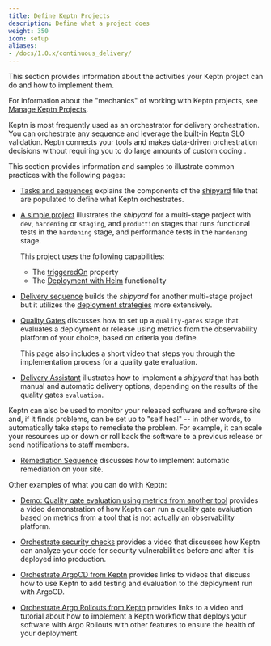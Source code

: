 ```yaml
---
title: Define Keptn Projects
description: Define what a project does
weight: 350
icon: setup
aliases:
- /docs/1.0.x/continuous_delivery/
---
```


This section provides information about the activities your Keptn project can do
and how to implement them.

For information about the "mechanics" of working with Keptn projects,
see [Manage Keptn Projects](../manage/).

Keptn is most frequently used as an orchestrator for delivery orchestration.
You can orchestrate any sequence and leverage the built-in Keptn SLO validation.
Keptn connects your tools and makes data-driven orchestration decisions
without requiring you to do large amounts of custom coding..

This section provides information and samples to illustrate common practices
with the following pages:

* [Tasks and sequences](task-sequence/) explains the components of the
  [shipyard](../reference/files/shipyard/) file
  that are populated to define what Keptn orchestrates.

* [A simple project](simple-project/) illustrates the *shipyard* for a multi-stage project
  with `dev`, `hardening` or `staging`, and `production` stages
  that runs functional tests in the `hardening` stage,
  and performance tests in the `hardening` stage.

  This project uses the following capabilities:

  * The [triggeredOn](triggers/#use-triggeredon-in-a-sequence) property
  * The [Deployment with Helm](deployment_helm/) functionality

* [Delivery sequence](delivery_sequence/) builds the *shipyard* for another multi-stage project
  but it utilizes the [deployment strategies](deployment_helm/) more extensively.

* [Quality Gates](quality-gates/) discusses how to set up a `quality-gates` stage
  that evaluates a deployment or release using metrics from the observability platform of your choice,
  based on criteria you define.

  This page also includes a short video that steps you through the implementation process
  for a quality gate evaluation.

* [Delivery Assistant](delivery_assistant/) illustrates how to implement
  a *shipyard* that has both manual and automatic delivery options,
  depending on the results of the quality gates `evaluation`.

Keptn can also be used to monitor your released software and software site
and, if it finds problems, can be set up to "self heal" --
in other words, to automatically take steps to remediate the problem.
For example, it can scale your resources up or down
or roll back the software to a previous release
or send notifications to staff members.

* [Remediation Sequence](remediation-sequence/)
  discusses how to implement automatic remediation on your site.

Other examples of what you can do with Keptn:

* [Demo: Quality gate evaluation using metrics from another tool](infracost/)
  provides a video demonstration of how Keptn can run a quality gate evaluation
  based on metrics from a tool that is not actually an observability platform.

* [Orchestrate security checks](security/) provides a video
  that discusses how Keptn can analyze your code for security vulnerabilities
  before and after it is deployed into production.

* [Orchestrate ArgoCD from Keptn](argocd/) provides links to videos
  that discuss how to use Keptn to add testing and evaluation
  to the deployment run with ArgoCD.

* [Orchestrate Argo Rollouts from Keptn](argo-rollouts/)
  provides links to a video and tutorial about how to implement a Keptn workflow
  that deploys your software with Argo Rollouts with other features
  to ensure the health of your deployment.

